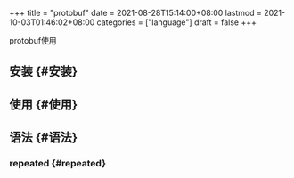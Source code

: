 +++
title = "protobuf"
date = 2021-08-28T15:14:00+08:00
lastmod = 2021-10-03T01:46:02+08:00
categories = ["language"]
draft = false
+++

protobuf使用

<!--more-->


## 安装 {#安装}


## 使用 {#使用}


## 语法 {#语法}


### repeated {#repeated}